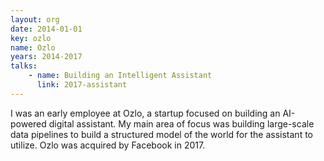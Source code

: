 ```yaml
---
layout: org
date: 2014-01-01
key: ozlo
name: Ozlo
years: 2014-2017
talks:
    - name: Building an Intelligent Assistant
      link: 2017-assistant
---
```

I was an early employee at Ozlo, a startup focused on building an AI-powered digital assistant.
My main area of focus was building large-scale data pipelines to build a structured model of the world for the assistant to utilize. Ozlo was acquired by Facebook in 2017.
